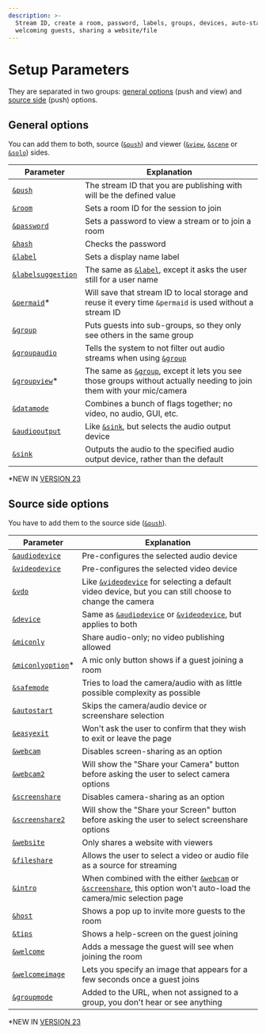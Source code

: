 ```yaml
---
description: >-
  Stream ID, create a room, password, labels, groups, devices, auto-start,
  welcoming guests, sharing a website/file
---
```


# Setup Parameters

They are separated in two groups: [general options](./#general-options) (push and view) and [source side](./#source-side-options) (push) options.

## General options

You can add them to both, source ([`&push`](../../source-settings/push.md)) and viewer ([`&view`](../view-parameters/view.md), [`&scene`](../view-parameters/scene.md) or [`&solo`](../mixer-scene-parameters/and-solo.md)) sides.

| Parameter                                                   | Explanation                                                                                                                                                 |
| ----------------------------------------------------------- | ----------------------------------------------------------------------------------------------------------------------------------------------------------- |
| [`&push`](../../source-settings/push.md)                    | The stream ID that you are publishing with will be the defined value                                                                                        |
| [`&room`](../../general-settings/room.md)                   | Sets a room ID for the session to join                                                                                                                      |
| [`&password`](../../general-settings/password.md)           | Sets a password to view a stream or to join a room                                                                                                          |
| [`&hash`](../../newly-added-parameters/and-hash.md)         | Checks the password                                                                                                                                         |
| [`&label`](../../general-settings/label.md)                 | Sets a display name label                                                                                                                                   |
| [`&labelsuggestion`](and-labelsuggestion.md)                | The same as [`&label`](../../general-settings/label.md), except it asks the user still for a user name                                                      |
| [`&permaid`](and-permaid.md)\*                              | Will save that stream ID to local storage and reuse it every time `&permaid` is used without a stream ID                                                    |
| [`&group`](../../general-settings/and-group.md)             | Puts guests into sub-groups, so they only see others in the same group                                                                                      |
| [`&groupaudio`](../../general-settings/and-groupaudio.md)   | Tells the system to not filter out audio streams when using [`&group`](../../general-settings/and-group.md)                                                 |
| [`&groupview`](and-groupview.md)\*                          | The same as [`&group`](../../general-settings/and-group.md), except it lets you see those groups without actually needing to join them with your mic/camera |
| [`&datamode`](../../newly-added-parameters/and-datamode.md) | Combines a bunch of flags together; no video, no audio, GUI, etc.                                                                                           |
| [`&audiooutput`](and-audiooutput.md)                        | Like [`&sink`](../view-parameters/and-sink.md), but selects the audio output device                                                                         |
| [`&sink`](../view-parameters/and-sink.md)                   | Outputs the audio to the specified audio output device, rather than the default                                                                             |

\*NEW IN [VERSION 23](../../releases/v23.md)

## Source side options

You have to add them to the source side ([`&push`](../../source-settings/push.md)).

| Parameter                                                           | Explanation                                                                                                                                                                                         |
| ------------------------------------------------------------------- | --------------------------------------------------------------------------------------------------------------------------------------------------------------------------------------------------- |
| [`&audiodevice`](../../source-settings/audiodevice.md)              | Pre-configures the selected audio device                                                                                                                                                            |
| [`&videodevice`](../../source-settings/videodevice.md)              | Pre-configures the selected video device                                                                                                                                                            |
| [`&vdo`](../../newly-added-parameters/and-vdo.md)                   | Like [`&videodevice`](../../source-settings/videodevice.md) for selecting a default video device, but you can still choose to change the camera                                                     |
| [`&device`](../../source-settings/and-device.md)                    | Same as [`&audiodevice`](../../source-settings/audiodevice.md) or [`&videodevice`](../../source-settings/videodevice.md), but applies to both                                                       |
| [`&miconly`](../../source-settings/miconly.md)                      | Share audio-only; no video publishing allowed                                                                                                                                                       |
| [`&miconlyoption`](and-miconlyoption-alpha.md)\*                    | A mic only button shows if a guest joining a room                                                                                                                                                   |
| [`&safemode`](../../newly-added-parameters/and-safemode.md)         | Tries to load the camera/audio with as little possible complexity as possible                                                                                                                       |
| [`&autostart`](../../source-settings/and-autostart.md)              | Skips the camera/audio device or screenshare selection                                                                                                                                              |
| [`&easyexit`](../../source-settings/easyexit.md)                    | Won't ask the user to confirm that they wish to exit or leave the page                                                                                                                              |
| [`&webcam`](../../source-settings/and-webcam.md)                    | Disables screen-sharing as an option                                                                                                                                                                |
| [`&webcam2`](../../newly-added-parameters/and-webcam2.md)           | Will show the "Share your Camera" button before asking the user to select camera options                                                                                                            |
| [`&screenshare`](../../source-settings/screenshare.md)              | Disables camera-sharing as an option                                                                                                                                                                |
| [`&screenshare2`](../../newly-added-parameters/and-screenshare2.md) | Will show the "Share your Screen" button before asking the user to select screenshare options                                                                                                       |
| [`&website`](../../source-settings/and-website.md)                  | Only shares a website with viewers                                                                                                                                                                  |
| [`&fileshare`](../../source-settings/and-fileshare.md)              | Allows the user to select a video or audio file as a source for streaming                                                                                                                           |
| [`&intro`](../../source-settings/intro.md)                          | When combined with the either [`&webcam`](../../source-settings/and-webcam.md) or [`&screenshare`](../../source-settings/screenshare.md), this option won't auto-load the camera/mic selection page |
| [`&host`](../../newly-added-parameters/and-host.md)                 | Shows a pop up to invite more guests to the room                                                                                                                                                    |
| [`&tips`](../../general-settings/tips.md)                           | Shows a help-screen on the guest joining                                                                                                                                                            |
| [`&welcome`](../../newly-added-parameters/and-welcome.md)           | Adds a message the guest will see when joining the room                                                                                                                                             |
| [`&welcomeimage`](and-welcomeimage.md)                              | Lets you specify an image that appears for a few seconds once a guest joins                                                                                                                         |
| [`&groupmode`](and-groupmode.md)                                    | Added to the URL, when not assigned to a group, you don't hear or see anything                                                                                                                      |

\*NEW IN [VERSION 23](../../releases/v23.md)
